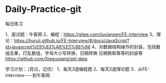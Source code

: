 # Daily-Practice-git
每日练习

1、面试题：牛客网
2、编程：https://gitee.com/luxiansen/FE-interview
3、理论：https://huruji.github.io/FE-Interview/#/docs/JavaScript?id=javascript%E9%83%A8%E5%88%86
4、对数据结构操作的封装，包括数组去重，打乱数组，字母大小写转换，日期转换 日期换取等等的封装等
    https://github.com/Xieguoiang/set-data

学习计划：（背过，记住）
1、每天3道编程题
2、每天2道理论题
3、从FE-interview----到牛客网

